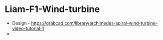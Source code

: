 # Liam-F1-Wind-turbine

- Design - https://grabcad.com/library/archimedes-spiral-wind-turbine-video-tutorial-1
- 
